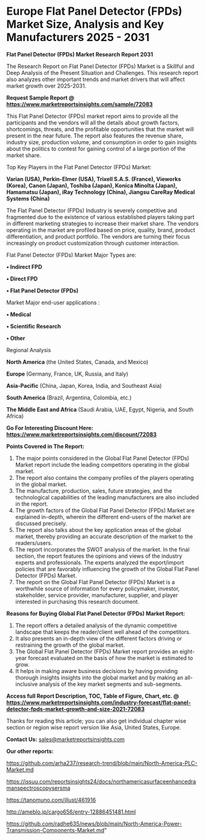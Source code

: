 # Europe Flat Panel Detector (FPDs) Market Size, Analysis and Key Manufacturers 2025 - 2031

<strong>Flat Panel Detector (FPDs) Market Research Report 2031</strong>

The Research Report on Flat Panel Detector (FPDs) Market is a Skillful and Deep Analysis of the Present Situation and Challenges. This research report also analyzes other important trends and market drivers that will affect market growth over 2025-2031.

<strong>Request Sample Report @ <a href=https://www.marketreportsinsights.com/sample/72083>https://www.marketreportsinsights.com/sample/72083</a></strong>

This Flat Panel Detector (FPDs) market report aims to provide all the participants and the vendors will all the details about growth factors, shortcomings, threats, and the profitable opportunities that the market will present in the near future. The report also features the revenue share, industry size, production volume, and consumption in order to gain insights about the politics to contest for gaining control of a large portion of the market share.

Top Key Players in the Flat Panel Detector (FPDs) Market:

<strong>Varian (USA), Perkin-Elmer (USA), Trixell S.A.S. (France), Vieworks (Korea), Canon (Japan), Toshiba (Japan), Konica Minolta (Japan), Hamamatsu (Japan), iRay Technology (China), Jiangsu CareRay Medical Systems (China)</strong>

The Flat Panel Detector (FPDs) Industry is severely competitive and fragmented due to the existence of various established players taking part in different marketing strategies to increase their market share. The vendors operating in the market are profiled based on price, quality, brand, product differentiation, and product portfolio. The vendors are turning their focus increasingly on product customization through customer interaction.

Flat Panel Detector (FPDs) Market Major Types are:

<strong>• Indirect FPD

• Direct FPD

• Flat Panel Detector (FPDs)</strong>

Market Major end-user applications :

<strong>• Medical

• Scientific Research

• Other</strong>

Regional Analysis

</u><strong><b>North America</b></strong> (the United States, Canada, and Mexico)

<strong><b>Europe </b></strong>(Germany, France, UK, Russia, and Italy)

<strong><b>Asia-Pacific</b></strong> (China, Japan, Korea, India, and Southeast Asia)

<strong><b>South America</b></strong> (Brazil, Argentina, Colombia, etc.)

<strong><b>The Middle East and Africa</b></strong> (Saudi Arabia, UAE, Egypt, Nigeria, and South Africa)

<strong>Go For Interesting Discount Here: <a href=https://www.marketreportsinsights.com/discount/72083>https://www.marketreportsinsights.com/discount/72083</a></strong>

<strong>Points Covered in The Report:</strong>
<ol>
  <li>The major points considered in the Global Flat Panel Detector (FPDs) Market report include the leading competitors operating in the global market.</li>
  <li>The report also contains the company profiles of the players operating in the global market.</li>
  <li>The manufacture, production, sales, future strategies, and the technological capabilities of the leading manufacturers are also included in the report.</li>
  <li>The growth factors of the Global Flat Panel Detector (FPDs) Market are explained in-depth, wherein the different end-users of the market are discussed precisely.</li>
  <li>The report also talks about the key application areas of the global market, thereby providing an accurate description of the market to the readers/users.</li>
  <li>The report incorporates the SWOT analysis of the market. In the final section, the report features the opinions and views of the industry experts and professionals. The experts analyzed the export/import policies that are favorably influencing the growth of the Global Flat Panel Detector (FPDs) Market.</li>
  <li>The report on the Global Flat Panel Detector (FPDs) Market is a worthwhile source of information for every policymaker, investor, stakeholder, service provider, manufacturer, supplier, and player interested in purchasing this research document.</li>
</ol>
<strong>Reasons for Buying Global Flat Panel Detector (FPDs) Market Report:</strong>

<ol>
  <li>The report offers a detailed analysis of the dynamic competitive landscape that keeps the reader/client well ahead of the competitors.</li>
  <li>It also presents an in-depth view of the different factors driving or restraining the growth of the global market.</li>
  <li>The Global Flat Panel Detector (FPDs) Market report provides an eight-year forecast evaluated on the basis of how the market is estimated to grow.</li>
  <li>It helps in making aware business decisions by having providing thorough insights insights into the global market and by making an all-inclusive analysis of the key market segments and sub-segments.</li>
</ol>
<strong>Access full Report Description, TOC, Table of Figure, Chart, etc. @ <a href=https://www.marketreportsinsights.com/industry-forecast/flat-panel-detector-fpds-market-growth-and-size-2021-72083>https://www.marketreportsinsights.com/industry-forecast/flat-panel-detector-fpds-market-growth-and-size-2021-72083</a></strong>


Thanks for reading this article; you can also get individual chapter wise section or region wise report version like Asia, United States, Europe.

<strong>Contact Us:</strong>
sales@marketreportsinsights.com

<strong>Our other reports:</strong>

<a href=https://github.com/arha237/research-trend/blob/main/North-America-PLC-Market.md>https://github.com/arha237/research-trend/blob/main/North-America-PLC-Market.md</a>

<a href=https://issuu.com/reportsinsights24/docs/northamericasurfaceenhancedramanspectroscopysersma>https://issuu.com/reportsinsights24/docs/northamericasurfaceenhancedramanspectroscopysersma</a>

<a href=https://tanomuno.com/illust/461916>https://tanomuno.com/illust/461916</a>

<a href=http://ameblo.jp/cargo656/entry-12886451481.html>http://ameblo.jp/cargo656/entry-12886451481.html</a>

<a href=https://github.com/radhe635/news/blob/main/North-America-Power-Transmission-Components-Market.md>https://github.com/radhe635/news/blob/main/North-America-Power-Transmission-Components-Market.md</a>"
